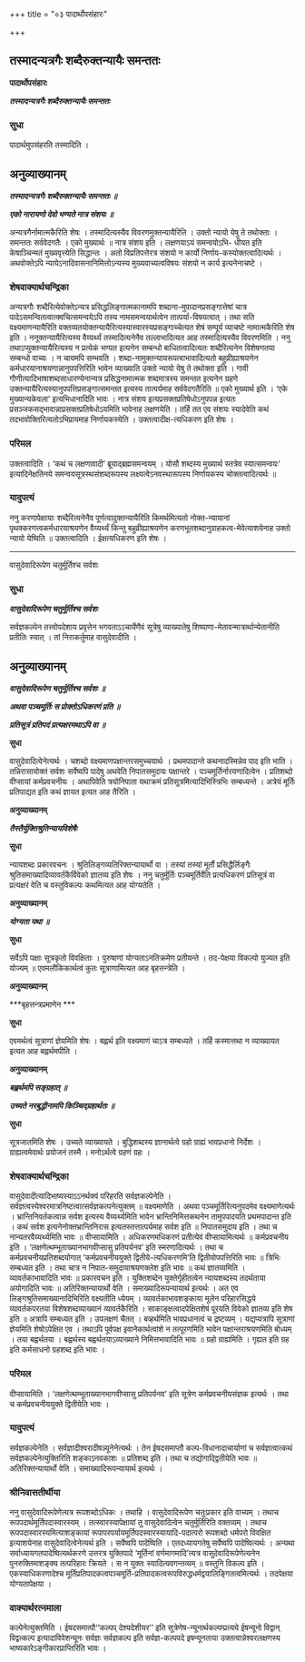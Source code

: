+++
title = "०३ पादार्थोपसंहारः"

+++


## तस्मादन्यत्रगैः शब्दैरुक्तन्यायैः समन्ततः

**पादार्थोपसंहारः**

***तस्मादन्यत्रगैः शब्दैरुक्तन्यायैः समन्ततः***

### **सुधा**

पादार्थमुपसंहरति तस्मादिति ।

## **अनुव्याख्यानम्**

***तस्मादन्यत्रगैः शब्दैरुक्तन्यायैः समन्ततः ॥***

***एको नारायणो देवो भण्यते नात्र संशयः ॥***

अन्यत्रगैर्नामात्मकैरिति शेषः । तस्मादित्यस्यैव विवरणमुक्तन्यायैरिति । उक्तो न्यायो येषु ते तथोक्ताः । समन्ततः सर्ववेदगतैः । एको मुख्यार्थः ॥ नात्र संशय इति । लक्षणयाऽयं समन्वयोऽभि- धीयत इति केषाञ्चिन्मतं मुख्यवृत्त्येति सिद्धान्तः । अतो विप्रतिपत्तेरत्र संशयो न कार्यो निर्णाय-कस्योक्तत्वादित्यर्थः । अथवोक्तेऽपि न्यायेऽनादिवासनानिमित्तोऽन्यस्य मुख्यवाच्यत्वविषयः संशयो न कार्य इत्यनेनाचष्टे ।

### **शेषवाक्यार्थचन्द्रिका**

अन्यत्रगौः शब्दैरित्येवोक्तेऽन्यत्र प्रसिद्धलिङ्गात्मकानामपि शब्दाना-मुपादानप्रसङ्गात्तेषां चात्र पादेऽसमन्वितत्वात्क्वचित्समन्वयेऽपि तस्य नामसमन्वयार्थत्वेन तात्पर्या-विषयत्वात् । तथा सति वक्ष्यमाणन्यायैरिति वक्तव्यतयोक्तन्यायैरित्यस्यास्वारस्यप्रसङ्गाच्चेत्यत शेषं सम्पूर्य व्याचष्टे नामात्मकैरिति शेष इति । ननूक्तन्यायैरित्यस्य वैय्यर्थ्यं तस्मादित्यनेनैव तल्लाभादित्यत आह तस्मादित्यस्यैव विवरणमिति । ननु तथाऽप्युक्तन्यायैरित्यस्य न प्रत्येकं भण्यत इत्यनेन सम्बन्धो बाधितत्वादित्यतः शब्दैरित्यनेन विशेषणतया सम्बन्धो वाच्यः । न चायमपि सम्भवति । शब्दा-नामुक्तन्यायरूपत्वाभावादित्यतो बहुव्रीह्याश्रयणेन कर्मधारयानाश्रयणान्नानुपपत्तिरिति भावेन व्याख्याति उक्तो न्यायो येषु ते तथोक्ता इति । गावी गौणीत्यादिभाषाशब्दसाधारण्येनान्यत्र प्रसिद्धनामात्मक शब्दमात्रस्य समन्तत इत्यनेन ग्रहणे उक्तन्यायैरित्यस्यानुपपत्तिप्रसङ्गात्समन्तत इत्यस्य तात्पर्यमाह सर्ववेदगतैरिति ॥ एको मुख्यार्थ इति । ‘एके मुख्यान्यकेवला’ इत्यभिधानादिति भावः । नात्र संशय इत्यप्रसक्तप्रतिषेधोऽनुपपन्न इत्यतः प्रसञ्जकसद्भावान्नाप्रसक्तप्रतिषेधोऽयमिति भावेनाह लक्षणयेति । तर्हि तत एव संशयः स्यादेवेति कथं तदभावोक्तिरित्यतोऽभिप्रायमाह निर्णायकस्येति । उक्तत्वादीक्ष-त्यधिकरण इति शेषः ।

### **परिमल**

उक्तत्वादिति । ‘कथं च लक्षणावादी’ ब्रूयाद्ब्रह्मसमन्वयम् । योसौ शब्दस्य मुख्यार्थ स्तत्रेव स्यात्समन्वयः’ इत्यादिनेक्षतिनये समन्वयसूत्रस्थसंशब्दरूपस्य लक्ष्यत्वेऽनवस्थारूपस्य निर्णायकस्य चोक्तत्वादित्यर्थः ॥

### **यादुपत्यं**

ननु करणापेक्षायाः शब्दैरित्यनेनैव पूर्णत्वादुक्तन्यायैरिति किमर्थमित्यतो नोक्त-न्यायानां पृथक्करणत्वकर्मधारयाश्रयणेन वैय्यर्थ्यं किन्तु बहुव्रीह्याश्रयणेन करणभूतशब्दानुग्राहकत्व-मेवेत्याशयेनाह उक्तो न्यायो येष्विति ॥ उक्तत्वादिति । ईक्षत्यधिकरण इति शेषः ।

------------------------------------------------------------------------

वासुदेवादिरूपेण चतुर्मूर्तिश्च सर्वशः

### **सुधा**

***वासुदेवादिरूपेण चतुर्मूर्तिश्च सर्वशः***

सर्वज्ञकल्पेन तत्त्वोपदेशाय प्रवृत्तेन भगवताऽऽचार्येणैवं सूत्रेषु व्याख्यातेषु शिष्याणा-मेतावन्मात्रार्थान्येतानीति प्रतीतिः स्यात् । तां निराकर्तुमाह वासुदेवादीति ।

## **अनुव्याख्यानम्**

***वासुदेवादिरूपेण चतुर्मूर्तिश्च सर्वशः ॥***

***अथवा पञ्चमूर्तिः स प्रोक्तोऽधिकरणं प्रति ॥***

***प्रतिसूत्रं प्रतिपदं प्रत्यक्षरमथाऽपि वा ॥***

**सुधा**

वासुदेवादित्वेनेत्यर्थः । चशब्दो वक्ष्यमाणपक्षान्तरसमुच्चयार्थः । प्रथमपादान्ते कथनादस्मिन्नेव पाद इति भाति । तन्निरासायोक्तं सर्वशः सर्वेष्वपि पादेषु अथवेति निपातसमुदायः पक्षान्तरे । पञ्चमूर्तिर्नारयणादित्वेन । प्रतिशब्दो वीप्सायां कर्मप्रवचनीयः । अथापिवेति त्रयोनिपाता यथाक्रमं प्रतिसूत्रमित्यादिभिस्त्रिभिः सम्बध्यन्ते । अत्रेयं मूर्तिः प्रतिपाद्यत इति कथं ज्ञायत इत्यत आह तैरिति ।

**अनुव्याख्यानम्**

***तैस्तैर्युक्तिश्रुतिन्यायविशेषैः***

**सुधा**

न्यायशब्दः प्रकारवचनः । श्रुतिलिङ्गव्यतिरिक्तन्यायार्थो वा । तस्यां तस्यां मूर्तौ प्रसिद्धैर्लिङ्गैः श्रुतिसमाख्यादिव्यावर्तकैर्विवेको ज्ञातव्य इति शेषः । ननु चतुर्मूर्तिः पञ्चमूर्तिर्वेति प्रत्यधिकरणं प्रतिसूत्रं वा प्रत्यक्षरं वेति च वस्तुविकल्पः कथमित्यत आह योग्यतेति ।

**अनुव्याख्यानम्**

***योग्यता यथा ॥***

**सुधा**

सर्वेऽपि पक्षाः सूत्रकृतो विवक्षिताः । पुरुषाणां योग्यताऽनतिक्रमेण प्रतीयन्ते । तद-पेक्षया विकल्पो युज्यत इति योज्यम् ॥ एवमलौकिकार्थत्वं कुतः सूत्राणामित्यत आह बृहत्तन्त्रेति ।

**अनुव्याख्यानम्**

***बृहत्तन्त्रप्रमाणेन ***

**सुधा**

एवमर्थत्वं सूत्राणां ज्ञेयमिति शेषः । बह्वर्थ इति वक्ष्यमाणं चाऽत्र सम्बध्यते । तर्हि कस्मात्तथा न व्याख्यायत इत्यत आह बह्वर्थमपीति ।

**अनुव्याख्यानम्**

***बह्वर्थमपि सङ्ग्रहात् ॥***

***उच्यते नरबुद्धीनामपि किञ्चिद्ग्रहार्थतः ॥***

**सुधा**

सूत्रजातमिति शेषः । उच्यते व्याख्यायते । बुद्धिशब्दस्य ज्ञानार्थत्वे ग्रहो ग्राह्यं भावप्रधानो निर्देशः । ग्राह्यत्वमेवार्थः प्रयोजनं तस्मै । मनोऽर्थत्वे ग्रहणं ग्रहः ।

### **शेषवाक्यार्थचन्द्रिका**

वासुदेवादीत्यादिभाष्यस्याऽऽनर्थक्यं परिहरति सर्वज्ञकल्पेनेति । सर्वज्ञत्वस्येश्वरमात्रनिष्टत्वात्सर्वज्ञकत्पनेत्युक्तम् ॥ वक्ष्यमाणेति । अथवा पञ्चमूर्तिरित्यनुपदमेव वक्ष्यमाणेत्यर्थः । भ्रान्तिनिवर्तकत्वान्न सर्वश इत्यस्य वैय्यर्थ्यमिति भावेन भ्रान्तिनिमित्तकथनेन तामुपपादयति प्रथमपादान्त इति । कथं सर्वश इत्यनेनोक्तभ्रान्तिनिरास इत्यतस्तत्तात्पर्यमाह सर्वश इति ॥ निपातसमुदाय इति । तथा च नान्यतरवैय्यर्थ्यमिति भावः ॥ वीप्सायामिति । अधिकरणमधिकरणं प्रतीत्येवं वीप्सायामित्यर्थः ॥ कर्मप्रवचनीय इति । ‘लक्षणेत्थम्भूताख्यानभागवीप्सासु प्रतिपर्यनव’ इति स्मरणादित्यर्थः । तथा च कर्मप्रवचनीयप्रतिशब्दयोगात् ‘कर्मप्रवचनीययुक्ते द्वितीये-त्यधिकरणमि’ति द्वितीयोपपत्तिरिति भावः ॥ त्रिभिः सम्बध्यत इति । तथा चात्र न निपात-समुदायाश्रयणक्लेश इति भावः ॥ कथं ज्ञातव्यमिति । व्यावर्तकाभावादिति भावः ॥ प्रकारवचन इति । युक्तिशब्देन युक्तेर्गृहीतत्वेन न्यायशब्दस्य तदर्थताया अयोगादिति भावः ॥ अतिरिक्तन्यायार्थो वेति । समाख्यादिरूपन्यायार्थ इत्यर्थः । अत एव लिङ्गश्रुतिसमाख्यानादिभिरिति वक्ष्यतीति ध्येयम् । व्यावर्तकाभावशङ्काया मूलेन परिहारसिद्धये व्यावर्तकपरतया विशेषशब्दव्याख्यानं व्यावर्तकैरिति । साकाङ्क्षत्वादपेक्षितशेषं पूरयति विवेको ज्ञातव्य इति शेष इति ॥ अत्रापि सम्बध्यत इति । उपलक्षणं चैतत् । बव्हर्थमिति भावप्रधानत्वं च द्रष्टव्यम् । यद्यप्यत्रापि सूत्राणां ज्ञेयमिति शेषोऽपेक्षित एव । तथाऽपि पूर्वपक्ष इवानेकार्थत्वांशे न तत्पूरणमिति भावेन पक्षान्तराश्रयणमिति बोध्यम् । तया बह्वर्थतया । बह्वर्थस्य बह्वर्थतयाऽव्याख्याने निमित्तभावादिति भावः ॥ ग्रहो ग्राह्यमिति । गृह्यत इति ग्रह इति कर्मसाधनो ग्रहशब्द इति भावः ।

### **परिमल**

वीप्सायामिति । ‘लक्षणेत्थम्भूताख्यानभागवीप्सासु प्रतिपर्यनव’ इति सूत्रेण कर्मप्रवचनीयसंज्ञक इत्यर्थः । तथा च कर्मप्रवचनीययुक्ते द्वितीयेति भावः ।

### **यादुपत्यं**

सर्वज्ञकल्पेनेति । सर्वज्ञादीश्वरादीषन्न्यूनेनेत्यर्थः । तेन ईषदसमाप्तौ कल्प-विधानादाचार्याणां च सर्वज्ञत्वात्कथं सर्वज्ञकल्पेनेत्युक्तिरिति शङ्काऽनवकाशः ॥ प्रतिशब्द इति । तथा च तद्योगाद्द्वितीयेति भावः ॥ अतिरिक्तन्यायार्थो वेति । समाख्यादिरूपन्यायार्थ इत्यर्थः ।

### **श्रीनिवासतीर्थीया**

ननु वासुदेवादिरूपेणेत्यत्र रूपशब्दोऽधिकः । तथाहि । वासुदेवादिरूपेण चतुःप्रकार इति वाच्यम् । तथाच रूपपदार्थमूर्तिपदास्वारस्यम् । तत्स्वारस्यापेक्षायां तु वासुदेवादित्वेन चतुर्मूर्तिरिति वक्तव्यम् । तथाच रूपपदास्वारस्यमित्याशङ्कायां रूपापरपर्यायमूर्तिपदस्वारस्यायादि-पदात्परो रूपशब्दो धर्मपरो विवक्षित इत्याशयेनाह वासुदेवादित्वेनेत्यर्थ इति । सर्वेष्वपि पादेष्विति । एतदध्यायगतेषु सर्वेष्वपि पादेष्वित्यर्थः । अन्यथा सर्वाध्यायगतपादेष्वित्यर्थकरणे उत्तरत्र युक्तिपादे ‘मूर्तिनां वर्णमागमादि’त्यत्र वासुदेवादिरूपेणेत्यनेन पुनरुक्तिमाशङ्क्य तत्परिहारः क्रियते । स न युक्तः स्यादित्यवगन्तव्यम् ॥ वस्तुनि विकल्प इति । एकस्याधिकरणादेश्च मूर्तिप्रतिपादकत्वपञ्चमूर्ति-प्रतिपादकत्वरूपविरुद्धधर्मद्वयालिङ्गितत्वमित्यर्थः । तदपेक्षया योग्यतापेक्षया ।

### **वाक्यार्थरत्नमाला**

कल्पेनेत्युक्तमिति । ईषदसमात्पौ‘‘कल्पप् देश्यदेशीयर’’ इति सूत्रेणेष-न्यूनार्थकल्पप्प्रत्यये ईषन्यूनो विद्वान् विद्वत्कल्प इत्यादाविवेशन्यूनः सर्वज्ञः सर्वज्ञकल्प इति सर्वज्ञ-कल्पपदे इषन्यूनताया उक्तत्वान्नेश्वरलक्षणस्य भाष्यकारेऽङ्गीकारप्राप्तिरिति भावः ।

